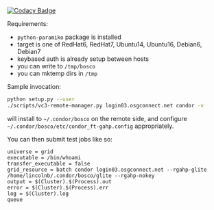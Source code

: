 
[![Codacy Badge](https://api.codacy.com/project/badge/Grade/bc14b84f503946f8a9d352af14f23631)](https://app.codacy.com/app/LincolnBryant/vc3-remote-manager?utm_source=github.com&utm_medium=referral&utm_content=vc3-project/vc3-remote-manager&utm_campaign=badger)

Requirements:
 * `python-paramiko` package is installed
 * target is one of RedHat6, RedHat7, Ubuntu14, Ubuntu16, Debian6, Debian7
 * keybased auth is already setup between hosts
 * you can write to `/tmp/bosco`
 * you can mktemp dirs in `/tmp`

Sample invocation:
```bash
python setup.py --user
./scripts/vc3-remote-manager.py login03.osgconnect.net condor -v
```

will install to `~/.condor/bosco` on the remote side, and configure `~/.condor/bosco/etc/condor_ft-gahp.config` appropriately.

You can then submit test jobs like so:

```
universe = grid
executable = /bin/whoami
transfer_executable = false
grid_resource = batch condor login03.osgconnect.net --rgahp-glite /home/lincolnb/.condor/bosco/glite --rgahp-nokey
output = $(Cluster).$(Process).out
error = $(Cluster).$(Process).err
log = $(Cluster).log
queue
```
